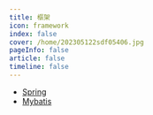 ```yaml
---
title: 框架
icon: framework 
index: false
cover: /home/202305122sdf05406.jpg
pageInfo: false
article: false
timeline: false
---
```

- <HopeIcon icon="spring"/> [Spring](1spring)
- <HopeIcon icon="shujuku"/> [Mybatis](2mybatis)
